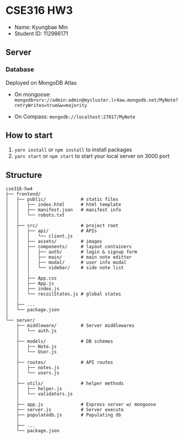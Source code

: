 # CSE316 HW3

-   Name: Kyungbae Min
-   Student ID: 112986171

## Server

### Database

Deployed on MongoDB Atlas

-   On mongoose: `mongodb+srv://admin:admin@mycluster.lr4aw.mongodb.net/MyNote?retryWrites=true&w=majority`

-   On Compass: `mongodb://localhost:27017/MyNote`

## How to start

1. `yarn install` or `npm install` to install packages
2. `yarn start` or `npm start` to start your local server on 3000 port

## Structure

```
cse316-hw4
├── frontend/
│   ├── public/             # static files
│   │   ├── index.html      # html template
│   │   ├── manifest.json   # manifest info
│   │   └── robots.txt
│   │
│   ├── src/                # project root
│   │   ├── api/            # APIs
│   │   │   └── client.js
│   │   ├── assets/         # images
│   │   ├── components/     # layout containers
│   │   │   ├── auth/       # login & signup form
│   │   │   ├── main/       # main note editter
│   │   │   ├── modal/      # user info modal
│   │   │   └── sidebar/    # side note list
│   │   │
│   │   ├── App.css
│   │   ├── App.js
│   │   ├── index.js
│   │   └── recoilStates.js # global states
│   │
│   ├── ...
│   └── package.json
│
└── server/
    ├── middleware/         # Server middlewares
    │   └── auth.js
    │
    ├── models/             # DB schemes
    │   ├── Note.js
    │   └── User.js
    │
    ├── routes/             # API routes
    │   ├── notes.js
    │   └── users.js
    │
    ├── utils/              # helper methods
    │   ├── helper.js
    │   └── validators.js
    │
    ├── app.js              # Express server w/ mongoose
    ├── server.js           # Server execute
    ├── populatedb.js       # Populating db
    │
    ├── ...
    └── package.json

```
